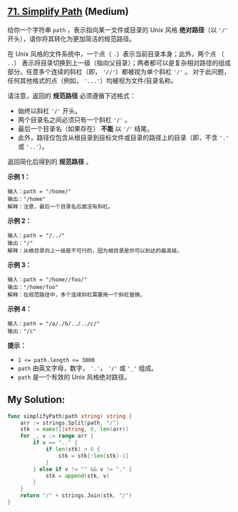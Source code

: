 ## [71. Simplify Path](https://leetcode.cn/problems/simplify-path) (Medium)

给你一个字符串 `path` ，表示指向某一文件或目录的 Unix 风格 **绝对路径**（以 `'/'` 开头），请你将其转化为更加简洁的规范路径。

在 Unix 风格的文件系统中，一个点（ `.`）表示当前目录本身；此外，两个点 （ `..`） 表示将目录切换到上一级（指向父目录）；两者都可以是复杂相对路径的组成部分。任意多个连续的斜杠（即， `'//'`）都被视为单个斜杠 `'/'` 。 对于此问题，任何其他格式的点（例如， `'...'`）均被视为文件/目录名称。

请注意，返回的 **规范路径** 必须遵循下述格式：

- 始终以斜杠 `'/'` 开头。
- 两个目录名之间必须只有一个斜杠 `'/'` 。
- 最后一个目录名（如果存在） **不能** 以 `'/'` 结尾。
- 此外，路径仅包含从根目录到目标文件或目录的路径上的目录（即，不含 `'.'` 或 `'..'`）。

返回简化后得到的 **规范路径** 。

**示例 1：**

```
输入：path = "/home/"
输出："/home"
解释：注意，最后一个目录名后面没有斜杠。
```

**示例 2：**

```
输入：path = "/../"
输出："/"
解释：从根目录向上一级是不可行的，因为根目录是你可以到达的最高级。

```

**示例 3：**

```
输入：path = "/home//foo/"
输出："/home/foo"
解释：在规范路径中，多个连续斜杠需要用一个斜杠替换。

```

**示例 4：**

```
输入：path = "/a/./b/../../c/"
输出："/c"

```

**提示：**

- `1 <= path.length <= 3000`
- `path` 由英文字母，数字， `'.'`， `'/'` 或 `'_'` 组成。
- `path` 是一个有效的 Unix 风格绝对路径。

## My Solution:

```go
func simplifyPath(path string) string {
	arr := strings.Split(path, "/")
	stk := make([]string, 0, len(arr))
	for _, v := range arr {
		if v == ".." {
			if len(stk) > 0 {
				stk = stk[:len(stk)-1]
			}
		} else if v != "" && v != "." {
			stk = append(stk, v)
		}
	}
	return "/" + strings.Join(stk, "/")
}
```
